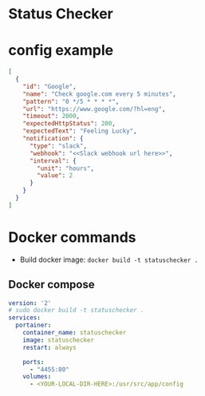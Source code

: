 # Status Checker

# config example
```json
[
  {
    "id": "Google",
    "name": "Check google.com every 5 minutes",
    "pattern": "0 */5 * * * *",
    "url": "https://www.google.com/?hl=eng",
    "timeout": 2000,
    "expectedHttpStatus": 200,
    "expectedText": "Feeling Lucky",
    "notification": {
      "type": "slack",
      "webhook": "<<Slack webhook url here>>",
      "interval": {
        "unit": "hours",
        "value": 2
      }
    }
  }
]
```

# Docker commands
- Build docker image: `docker build -t statuschecker .`

## Docker compose
```yaml
version: '2'
# sudo docker build -t statuschecker .
services:
  portainer:
    container_name: statuschecker
    image: statuschecker
    restart: always

    ports:
      - "4455:80"
    volumes:
      - <YOUR-LOCAL-DIR-HERE>:/usr/src/app/config
```


